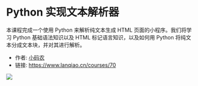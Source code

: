 # Python 实现文本解析器

本课程完成一个使用 Python 来解析纯文本生成 HTML 页面的小程序。我们将学习 Python 基础语法知识以及 HTML 标记语言知识，以及如何用 Python 将纯文本分成文本块，并对其进行解析。

- 作者: [小码农](https://www.lanqiao.cn/users/20417/)
- 链接: https://www.lanqiao.cn/courses/70

![](https://dn-simplecloud.shiyanlou.com/courses/uid214893-20200316-1584340631813)